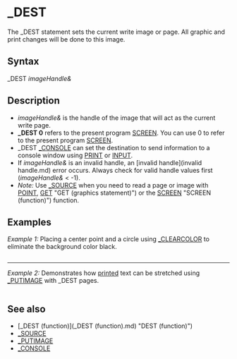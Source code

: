 # _DEST

The _DEST statement sets the current write image or page. All graphic and print changes will be done to this image.

  

## Syntax

_DEST *imageHandle&*
  

## Description

* *imageHandle&* is the handle of the image that will act as the current write page.
* **_DEST 0** refers to the present program [SCREEN](SCREEN.md). You can use 0 to refer to the present program [SCREEN](SCREEN.md).
* _DEST [_CONSOLE](_CONSOLE.md) can set the destination to send information to a console window using [PRINT](PRINT.md) or [INPUT](INPUT.md).
* If *imageHandle&* is an invalid handle, an [invalid handle](invalid handle.md) error occurs. Always check for valid handle values first (*imageHandle&* < -1).
* *Note:* Use [_SOURCE](_SOURCE.md) when you need to read a page or image with [POINT](POINT.md), [GET](GET.md) "GET (graphics statement)") or the [SCREEN](SCREEN.md) "SCREEN (function)") function.

  

## Examples

*Example 1:* Placing a center point and a circle using [_CLEARCOLOR](_CLEARCOLOR.md) to eliminate the background color black.

``` [SCREEN](SCREEN.md) 13 'program screen can use 256 colors a& = [_NEWIMAGE](_NEWIMAGE.md)(320, 200, 13) 'create 2 screen page handles a& and b& b& = [_NEWIMAGE](_NEWIMAGE.md)(320, 200, 13) _DEST a& 'set destination image to handle a& [PSET](PSET.md) (100, 100), 15 'draw a dot on the current destination handle a& _DEST b& 'set destination image to handle b& [CIRCLE](CIRCLE.md) (100, 100), 50, 15 'draw a circle on the current destination handle b& [_CLEARCOLOR](_CLEARCOLOR.md) 0 'make page b color 0 (black) transparent [_PUTIMAGE](_PUTIMAGE.md) , b&, a& 'put circle on image b to image a& (a PSET dot) [_PUTIMAGE](_PUTIMAGE.md) , a&, 0 'put what is on image a& to the screen (handle 0)  
```

---

*Example 2:* Demonstrates how [printed](printed.md) text can be stretched using [_PUTIMAGE](_PUTIMAGE.md) with _DEST pages.

``` [DIM](DIM.md) a(10) [AS](AS.md) [LONG](LONG.md) [DIM](DIM.md) b [AS](AS.md) [LONG](LONG.md)  [REM](REM.md) Sets up a newimage for B then sets the screen to that. b = [_NEWIMAGE](_NEWIMAGE.md)(640, 480, 32) [SCREEN](SCREEN.md) b  [REM](REM.md) Make pages 48 pixels tall. If the image is not at least that it wont work a(1) = [_NEWIMAGE](_NEWIMAGE.md)(240, 48, 32) a(2) = [_NEWIMAGE](_NEWIMAGE.md)(240, 48, 32) a(3) = [_NEWIMAGE](_NEWIMAGE.md)(98, 48, 32)  xa = 100 ya = 120 xm = 4 ym = 4  [REM](REM.md) Some fun things for the bouncing text. st$(0) = "doo" st$(1) = "rey" st$(2) = "mee" st$(3) = "faa" st$(4) = "soo" st$(5) = "laa" st$(6) = "tee"  sta$(0) = "This is a demo" sta$(1) = "showing how to use" sta$(2) = "the _DEST command" sta$(3) = "with PRINT" sta$(4) = "and _PUTIMAGE"  [REM](REM.md) prints to a(3) image then switches back to the default 0 _DEST a(3): f = [INT](INT.md)([RND](RND.md) * 6): [PRINT](PRINT.md) st$(3): _DEST 0  [DO](DO.md)     [REM](REM.md) prints to a(1) and a(2) then switches bac to 0     _DEST a(1)     [CLS](CLS.md)     [PRINT](PRINT.md) sta(r)     _DEST a(2)     [CLS](CLS.md)     [PRINT](PRINT.md) sta(r + 1)     _DEST 0 'destination zero is the main program page      [REM](REM.md) a loop to putimage the images in a(1) and a(2) in a way to make it look like its rolling     [FOR](FOR.md) yat = 150 [TO](TO.md) 380 [STEP](STEP.md) 4         [CLS](CLS.md)         [_PUTIMAGE](_PUTIMAGE.md) (0, yat)-(640, 380), a(1)         [_PUTIMAGE](_PUTIMAGE.md) (0, 150)-(640, yat), a(2)         [GOSUB](GOSUB.md) bounce         [_DISPLAY](_DISPLAY.md)         [_LIMIT](_LIMIT.md) 20     [NEXT](NEXT.md) yat      r = r + 1     [IF](IF.md) r = 4 [THEN](THEN.md) r = 0 [LOOP UNTIL](LOOP UNTIL.md) [INKEY$](INKEY$.md) <> "" [END](END.md)  bounce: [IF](IF.md) xa > 600 [OR](OR.md) "OR (boolean)") xa < 20 [THEN](THEN.md) xm = xm * -1: _DEST a(3): f = [INT](INT.md)([RND](RND.md) * 6): [CLS](CLS.md): [_CLEARCOLOR](_CLEARCOLOR.md) 0: [PRINT](PRINT.md) st$(f): _DEST 0 [IF](IF.md) ya > 400 [OR](OR.md) "OR (boolean)") ya < 20 [THEN](THEN.md) ym = ym * -1: _DEST a(3): f = [INT](INT.md)([RND](RND.md) * 7): [CLS](CLS.md): [_CLEARCOLOR](_CLEARCOLOR.md) 0: [PRINT](PRINT.md) st$(f): _DEST 0 [_PUTIMAGE](_PUTIMAGE.md) (xa, ya)-(xa + 150, ya + 80), a(3) xa = xa + xm ya = ya + ym [RETURN](RETURN.md)  
```

  

## See also

* [_DEST (function)](_DEST (function).md) "DEST (function)")
* [_SOURCE](_SOURCE.md)
* [_PUTIMAGE](_PUTIMAGE.md)
* [_CONSOLE](_CONSOLE.md)

  
